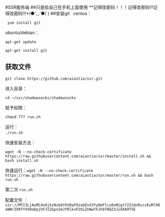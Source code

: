 #SSR服务端
##只是给自己在手机上面使用 
**记得改密码！！！记得改密码!!!记得改密码!!!*(●'◡'●) )
##安装git  
 centos： 

     yum install git  

ubuntu/debian：  
    
    apt-get update

    apt-get install git  
     
    


获取文件
-----
`git clone https://github.com/aiastia/ssr.git`  

进入目录：  

`cd ~/ssr/shadowsocks/shadowsocks`  

赋予权限：  

`chmod 777 run.sh`  
 
运行：  
`./run.sh`    


快速安装方法：

`wget -N --no-check-certificate https://raw.githubusercontent.com/aiastia/ssr/master/install.sh && bash install.sh  `

快速运行：`wget -N --no-check-certificate  https://raw.githubusercontent.com/aiastia/ssr/master/run.sh && bash run.sh`


第二次
`run.sh`

配置文件 ：
`ssr://MTI3LjAuMC4xOjkzNzk6YXV0aF9zaGExX3YyOmFlcy0xMjgtY2ZiOnRsczEuMl90aWNrZXRfYXV0aDpjVFJIZGpsSmJYRlkvP29iZnNwYXJhbT0mZ3JvdXA9TVE`

